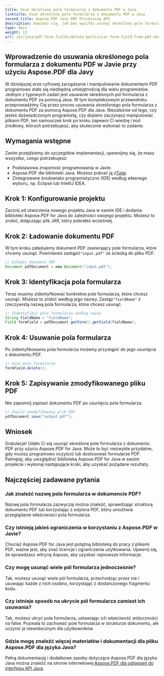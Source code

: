 ```yaml
---
title: Usuń określone pole formularza z dokumentu PDF w Java
linktitle: Usuń określone pole formularza z dokumentu PDF w Java
second_title: Aspose.PDF Java PDF Processing API
description: Dowiedz się, jak bez wysiłku usunąć określone pole formularza z dokumentu PDF w Javie dzięki Aspose.PDF dla Javy. Dostarczono przewodnik krok po kroku i kod źródłowy.
type: docs
weight: 13
url: /pl/java/pdf-form-fields/delete-particular-form-field-from-pdf-document-in-java/
---
```


## Wprowadzenie do usuwania określonego pola formularza z dokumentu PDF w Javie przy użyciu Aspose.PDF dla Javy

W dzisiejszej erze cyfrowej zarządzanie i manipulowanie dokumentami PDF programowo stało się niezbędną umiejętnością dla wielu programistów. Jednym z typowych zadań jest usuwanie określonych pól formularza z dokumentu PDF za pomocą Java. W tym kompleksowym przewodniku przeprowadzimy Cię przez proces usuwania określonego pola formularza z dokumentu PDF za pomocą Aspose.PDF dla Java. Niezależnie od tego, czy jesteś doświadczonym programistą, czy dopiero zaczynasz manipulować plikami PDF, ten samouczek krok po kroku zapewni Ci wiedzę i kod źródłowy, których potrzebujesz, aby skutecznie wykonać to zadanie.

## Wymagania wstępne

Zanim przejdziemy do szczegółów implementacji, upewnijmy się, że masz wszystko, czego potrzebujesz:

- Podstawowa znajomość programowania w Javie.
-  Aspose.PDF dla biblioteki Java. Możesz pobrać ją z[Tutaj](https://releases.aspose.com/pdf/java/).
- Zintegrowane środowisko programistyczne (IDE) według własnego wyboru, np. Eclipse lub IntelliJ IDEA.

## Krok 1: Konfigurowanie projektu

Zacznij od utworzenia nowego projektu Java w swoim IDE i dodania biblioteki Aspose.PDF for Java do zależności swojego projektu. Możesz to zrobić, dołączając plik JAR, który pobrałeś wcześniej.

## Krok 2: Ładowanie dokumentu PDF

 W tym kroku załadujemy dokument PDF zawierający pole formularza, które chcemy usunąć. Powinieneś zastąpić`"input.pdf"` ze ścieżką do pliku PDF.

```java
// Załaduj dokument PDF
Document pdfDocument = new Document("input.pdf");
```

## Krok 3: Identyfikacja pola formularza

 Teraz musimy zidentyfikować konkretne pole formularza, które chcesz usunąć. Możesz to zrobić według jego nazwy. Zastąp`"fieldName"` z rzeczywistą nazwą pola formularza, które chcesz usunąć.

```java
// Zidentyfikuj pole formularza według nazwy
String fieldName = "fieldName";
Field formField = pdfDocument.getForm().getField(fieldName);
```

## Krok 4: Usuwanie pola formularza

Po zidentyfikowaniu pola formularza możemy przystąpić do jego usunięcia z dokumentu PDF.

```java
// Usuń pole formularza
formField.delete();
```

## Krok 5: Zapisywanie zmodyfikowanego pliku PDF

Nie zapomnij zapisać dokumentu PDF po usunięciu pola formularza.

```java
// Zapisz zmodyfikowany plik PDF
pdfDocument.save("output.pdf");
```

## Wniosek

Gratulacje! Udało Ci się usunąć określone pole formularza z dokumentu PDF przy użyciu Aspose.PDF for Java. Może to być niezwykle przydatne, gdy musisz programowo oczyścić lub dostosować formularze PDF. Pamiętaj, aby uwzględnić bibliotekę Aspose.PDF for Java w swoim projekcie i wykonaj następujące kroki, aby uzyskać pożądane rezultaty.

## Najczęściej zadawane pytania

### Jak znaleźć nazwę pola formularza w dokumencie PDF?

Nazwę pola formularza zazwyczaj można znaleźć, sprawdzając strukturę dokumentu PDF lub korzystając z edytora PDF, który umożliwia przeglądanie właściwości pola formularza.

### Czy istnieją jakieś ograniczenia w korzystaniu z Aspose.PDF w Javie?

Chociaż Aspose.PDF for Java jest potężną biblioteką do pracy z plikami PDF, ważne jest, aby znać licencje i ograniczenia użytkowania. Upewnij się, że sprawdzasz witrynę Aspose, aby uzyskać najnowsze informacje.

### Czy mogę usunąć wiele pól formularza jednocześnie?

Tak, możesz usunąć wiele pól formularza, przechodząc przez nie i usuwając każde z nich osobno, korzystając z dostarczonego fragmentu kodu.

### Czy istnieje sposób na ukrycie pól formularza zamiast ich usuwania?

Tak, możesz ukryć pola formularza, ustawiając ich właściwość widoczności na false. Pozwala to zachować pole formularza w strukturze dokumentu, ale uczynić je niewidocznym dla użytkowników.

### Gdzie mogę znaleźć więcej materiałów i dokumentacji dla pliku Aspose.PDF dla języka Java?

 Pełną dokumentację i dodatkowe zasoby dotyczące Aspose.PDF dla języka Java można znaleźć na stronie internetowej:[Aspose.PDF dla odniesień do interfejsu API Java](https://reference.aspose.com/pdf/java/).